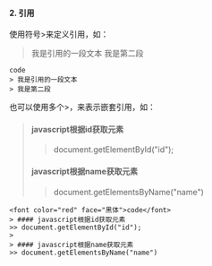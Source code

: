 #### 2. 引用

使用符号\>来定义引用，如：



> 我是引用的一段文本
> 我是第二段


	code
	> 我是引用的一段文本
	> 我是第二段


也可以使用多个\>，来表示嵌套引用，如：
> #### javascript根据id获取元素
>> document.getElementById("id");
>
> #### javascript根据name获取元素
>> document.getElementsByName("name")


```
<font color="red" face="黑体">code</font>
> #### javascript根据id获取元素
>> document.getElementById("id");
>
> #### javascript根据name获取元素
>> document.getElementsByName("name")
```